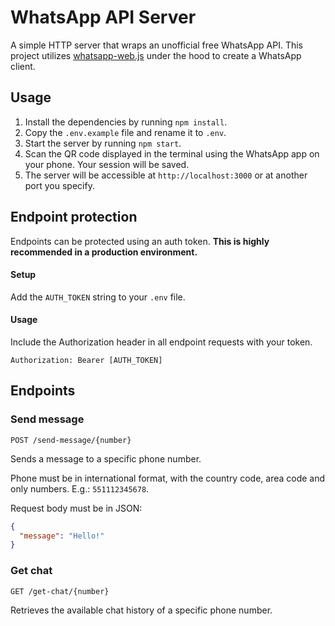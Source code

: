 # WhatsApp API Server

A simple HTTP server that wraps an unofficial free WhatsApp API. This project utilizes [whatsapp-web.js](https://github.com/pedroslopez/whatsapp-web.js) under the hood to create a WhatsApp client.

## Usage

1. Install the dependencies by running `npm install`.
2. Copy the `.env.example` file and rename it to `.env`.
3. Start the server by running `npm start`.
4. Scan the QR code displayed in the terminal using the WhatsApp app on your phone. Your session will be saved.
5. The server will be accessible at `http://localhost:3000` or at another port you specify.

## Endpoint protection

Endpoints can be protected using an auth token. **This is highly recommended in a production environment.**

#### Setup

Add the `AUTH_TOKEN` string to your `.env` file.

#### Usage

Include the Authorization header in all endpoint requests with your token.

`Authorization: Bearer [AUTH_TOKEN]`

## Endpoints

### Send message

`POST /send-message/{number}`

Sends a message to a specific phone number. 

Phone must be in international format, with the country code, area code and only numbers. E.g.: `551112345678`.

Request body must be in JSON:

```json
{
  "message": "Hello!"
}
```

### Get chat

`GET /get-chat/{number}`

Retrieves the available chat history of a specific phone number.
